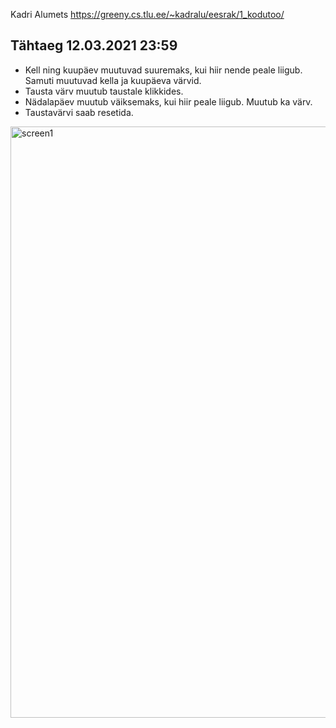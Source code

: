
Kadri Alumets 
https://greeny.cs.tlu.ee/~kadralu/eesrak/1_kodutoo/

## Tähtaeg 12.03.2021 23:59
* Kell ning kuupäev muutuvad suuremaks, kui hiir nende peale liigub. Samuti muutuvad kella ja kuupäeva värvid.
* Tausta värv muutub taustale klikkides.
* Nädalapäev muutub väiksemaks, kui hiir peale liigub. Muutub ka värv.
* Taustavärvi saab resetida.

<img width="946" alt="screen1" src="https://user-images.githubusercontent.com/14089778/121314497-13931c80-c910-11eb-968c-cb98d1f7b693.png">



